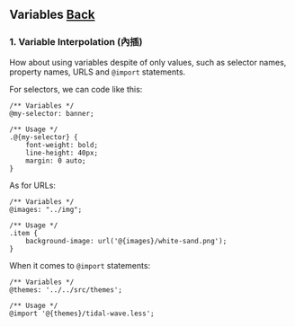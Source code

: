 ## Variables [Back](./../less.md)

### 1. Variable Interpolation (內插)

How about using variables despite of only values, such as selector names, property names, URLS and `@import` statements.

For selectors, we can code like this:

```less
/** Variables */
@my-selector: banner;

/** Usage */
.@{my-selector} {
    font-weight: bold;
    line-height: 40px;
    margin: 0 auto;
}
```

As for URLs:

```less
/** Variables */
@images: "../img";

/** Usage */
.item {
    background-image: url('@{images}/white-sand.png');
}
```

When it comes to `@import` statements:

```less
/** Variables */
@themes: '../../src/themes';

/** Usage */
@import '@{themes}/tidal-wave.less';
```
